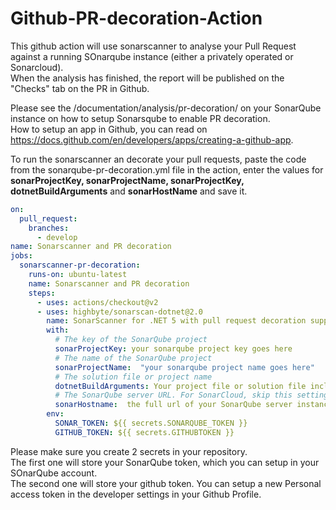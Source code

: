 # Github-PR-decoration-Action
This github action will use sonarscanner to analyse your Pull Request against a running SOnarqube instance (either a privately operated or Sonarcloud).  
When the analysis has finished, the report will be published on the "Checks" tab on the PR in Github.

Please see the /documentation/analysis/pr-decoration/ on your SonarQube instance on how to setup Sonarsqube to enable PR decoration.  
How to setup an app in Github, you can read on https://docs.github.com/en/developers/apps/creating-a-github-app.

To run the sonarscanner an decorate your pull requests, paste the code from the sonarqube-pr-decoration.yml file in the action, enter the values for **sonarProjectKey, sonarProjectName, sonarProjectKey, dotnetBuildArguments** and **sonarHostName** and save it.

```yaml
on: 
  pull_request:
    branches:
      - develop
name: Sonarscanner and PR decoration
jobs:
  sonarscanner-pr-decoration:
    runs-on: ubuntu-latest
    name: Sonarscanner and PR decoration
    steps:
      - uses: actions/checkout@v2
      - uses: highbyte/sonarscan-dotnet@2.0
        name: SonarScanner for .NET 5 with pull request decoration support
        with:
          # The key of the SonarQube project
          sonarProjectKey: your sonarqube project key goes here
          # The name of the SonarQube project
          sonarProjectName:  "your sonarqube project name goes here"
          # The solution file or project name
          dotnetBuildArguments: Your project file or solution file including relative path goes here
          # The SonarQube server URL. For SonarCloud, skip this setting.
          sonarHostname:  the full url of your SonarQube server instance goes here
        env:
          SONAR_TOKEN: ${{ secrets.SONARQUBE_TOKEN }}
          GITHUB_TOKEN: ${{ secrets.GITHUBTOKEN }}
```
Please make sure you create 2 secrets in your repository.  
The first one will store your SonarQube token, which you can setup in your SOnarQube account.  
The second one will store your github token. You can setup a new Personal access token in the developer settings in your Github Profile.
